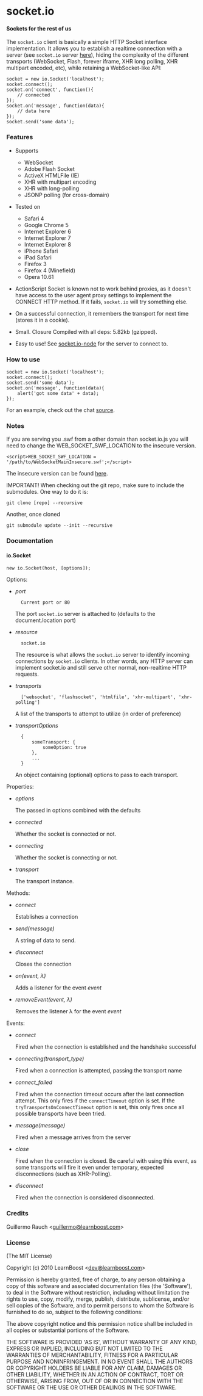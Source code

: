 socket.io
=========

#### Sockets for the rest of us

The `socket.io` client is basically a simple HTTP Socket interface implementation. It allows you to establish a realtime connection with a server (see `socket.io` server [here](https://github.com/LearnBoost/Socket.IO-node)), hiding the complexity of the different transports (WebSocket, Flash, forever iframe, XHR long polling, XHR multipart encoded, etc), while retaining a WebSocket-like API:

	socket = new io.Socket('localhost');
	socket.connect();
	socket.on('connect', function(){
		// connected
	});
	socket.on('message', function(data){
		// data here
	});
	socket.send('some data');

### Features

- Supports 
	- WebSocket
	- Adobe Flash Socket
	- ActiveX HTMLFile (IE)
	- XHR with multipart encoding
	- XHR with long-polling
	- JSONP polling (for cross-domain)

- Tested on
	- Safari 4
	- Google Chrome 5
	- Internet Explorer 6
	- Internet Explorer 7
	- Internet Explorer 8
	- iPhone Safari
	- iPad Safari
	- Firefox 3
	- Firefox 4 (Minefield)
	- Opera 10.61
	
- ActionScript Socket is known not to work behind proxies, as it doesn't have access to the user agent proxy settings to implement the CONNECT HTTP method. If it fails, `socket.io` will try something else.
	
- On a successful connection, it remembers the transport for next time (stores it in a cookie).

- Small. Closure Compiled with all deps: 5.82kb (gzipped).

- Easy to use! See [socket.io-node](https://github.com/LearnBoost/Socket.IO-node) for the server to connect to.

### How to use

	socket = new io.Socket('localhost');
	socket.connect();
	socket.send('some data');
	socket.on('message', function(data){
		alert('got some data' + data);
	});
	
For an example, check out the chat [source](https://github.com/LearnBoost/Socket.IO-node/blob/master/test/chat.html).

### Notes

If you are serving you .swf from a other domain than socket.io.js you will need to change the WEB_SOCKET_SWF_LOCATION to the insecure version.

	<script>WEB_SOCKET_SWF_LOCATION = '/path/to/WebSocketMainInsecure.swf';</script>

The insecure version can be found [here](https://github.com/gimite/web-socket-js/blob/master/WebSocketMainInsecure.zip).

IMPORTANT! When checking out the git repo, make sure to include the submodules. One way to do it is:

	git clone [repo] --recursive
  
Another, once cloned

	git submodule update --init --recursive

### Documentation 

#### io.Socket

	new io.Socket(host, [options]);

Options:

- *port*

		Current port or 80
	
	The port `socket.io` server is attached to (defaults to the document.location port)

- *resource*

		socket.io

  The resource is what allows the `socket.io` server to identify incoming connections by `socket.io` clients. In other words, any HTTP server can implement socket.io and still serve other normal, non-realtime HTTP requests.

- *transports*

		['websocket', 'flashsocket', 'htmlfile', 'xhr-multipart', 'xhr-polling']

	A list of the transports to attempt to utilize (in order of preference)
	
- *transportOptions*
	
		{
			someTransport: {
				someOption: true
			},
			...
		}
				
	An object containing (optional) options to pass to each transport.

Properties:

- *options*

	The passed in options combined with the defaults

- *connected*

	Whether the socket is connected or not.
	
- *connecting*

	Whether the socket is connecting or not.
	
- *transport*	

	The transport instance.

Methods:
	
- *connect*

	Establishes a connection	
	
- *send(message)*
	
	A string of data to send.
	
- *disconnect*

	Closes the connection
	
- *on(event, λ)*

	Adds a listener for the event *event*
	
- *removeEvent(event, λ)*

	Removes the listener λ for the event *event*
	
Events:

- *connect*

	Fired when the connection is established and the handshake successful
	
- *connecting(transport_type)*

  Fired when a connection is attempted, passing the transport name
	
- *connect_failed*

  Fired when the connection timeout occurs after the last connection attempt.
	This only fires if the `connectTimeout` option is set.
	If the `tryTransportsOnConnectTimeout` option is set, this only fires once all
	possible transports have been tried.
	
- *message(message)*
	
	Fired when a message arrives from the server

- *close*

	Fired when the connection is closed. Be careful with using this event, as some transports will fire it even under temporary, expected disconnections (such as XHR-Polling).
	
- *disconnect*

	Fired when the connection is considered disconnected.

### Credits

Guillermo Rauch &lt;guillermo@learnboost.com&gt;

### License 

(The MIT License)

Copyright (c) 2010 LearnBoost &lt;dev@learnboost.com&gt;

Permission is hereby granted, free of charge, to any person obtaining
a copy of this software and associated documentation files (the
'Software'), to deal in the Software without restriction, including
without limitation the rights to use, copy, modify, merge, publish,
distribute, sublicense, and/or sell copies of the Software, and to
permit persons to whom the Software is furnished to do so, subject to
the following conditions:

The above copyright notice and this permission notice shall be
included in all copies or substantial portions of the Software.

THE SOFTWARE IS PROVIDED 'AS IS', WITHOUT WARRANTY OF ANY KIND,
EXPRESS OR IMPLIED, INCLUDING BUT NOT LIMITED TO THE WARRANTIES OF
MERCHANTABILITY, FITNESS FOR A PARTICULAR PURPOSE AND NONINFRINGEMENT.
IN NO EVENT SHALL THE AUTHORS OR COPYRIGHT HOLDERS BE LIABLE FOR ANY
CLAIM, DAMAGES OR OTHER LIABILITY, WHETHER IN AN ACTION OF CONTRACT,
TORT OR OTHERWISE, ARISING FROM, OUT OF OR IN CONNECTION WITH THE
SOFTWARE OR THE USE OR OTHER DEALINGS IN THE SOFTWARE.
